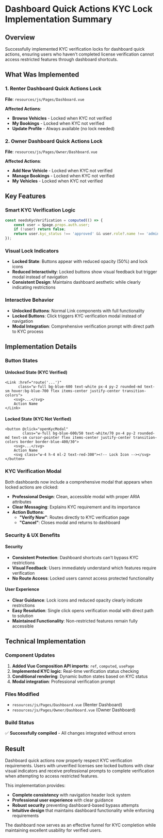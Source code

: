 # Dashboard Quick Actions KYC Lock Implementation Summary

## Overview
Successfully implemented KYC verification locks for dashboard quick actions, ensuring users who haven't completed license verification cannot access restricted features through dashboard shortcuts.

## What Was Implemented

### 1. Renter Dashboard Quick Actions Lock
**File**: `resources/js/Pages/Dashboard.vue`

**Affected Actions**:
- **Browse Vehicles** - Locked when KYC not verified
- **My Bookings** - Locked when KYC not verified  
- **Update Profile** - Always available (no lock needed)

### 2. Owner Dashboard Quick Actions Lock
**File**: `resources/js/Pages/Owner/Dashboard.vue`

**Affected Actions**:
- **Add New Vehicle** - Locked when KYC not verified
- **Manage Bookings** - Locked when KYC not verified
- **My Vehicles** - Locked when KYC not verified

## Key Features

### Smart KYC Verification Logic
```javascript
const needsKycVerification = computed(() => {
    const user = $page.props.auth.user;
    if (!user) return false;
    return user.kyc_status !== 'approved' && user.role?.name !== 'admin';
});
```

### Visual Lock Indicators
- **Locked State**: Buttons appear with reduced opacity (50%) and lock icons
- **Reduced Interactivity**: Locked buttons show visual feedback but trigger modal instead of navigation
- **Consistent Design**: Maintains dashboard aesthetic while clearly indicating restrictions

### Interactive Behavior
- **Unlocked Buttons**: Normal Link components with full functionality
- **Locked Buttons**: Click triggers KYC verification modal instead of navigation
- **Modal Integration**: Comprehensive verification prompt with direct path to KYC process

## Implementation Details

### Button States

#### Unlocked State (KYC Verified)
```vue
<Link :href="route('...')" 
      class="w-full bg-blue-600 text-white px-4 py-2 rounded-md text-sm hover:bg-blue-700 flex items-center justify-center transition-colors">
    <svg>...</svg>
    Action Name
</Link>
```

#### Locked State (KYC Not Verified)
```vue
<button @click="openKycModal"
        class="w-full bg-blue-600/50 text-white/70 px-4 py-2 rounded-md text-sm cursor-pointer flex items-center justify-center transition-colors border border-blue-400/30">
    <svg>...</svg>
    Action Name
    <svg class="w-4 h-4 ml-2 text-red-300"><!-- Lock Icon --></svg>
</button>
```

### KYC Verification Modal
Both dashboards now include a comprehensive modal that appears when locked actions are clicked:

- **Professional Design**: Clean, accessible modal with proper ARIA attributes
- **Clear Messaging**: Explains KYC requirement and its importance
- **Action Buttons**:
  - **"Verify Now"**: Routes directly to KYC verification page
  - **"Cancel"**: Closes modal and returns to dashboard

### Security & UX Benefits

#### Security
- **Consistent Protection**: Dashboard shortcuts can't bypass KYC restrictions
- **Visual Feedback**: Users immediately understand which features require verification
- **No Route Access**: Locked users cannot access protected functionality

#### User Experience
- **Clear Guidance**: Lock icons and reduced opacity clearly indicate restrictions
- **Easy Resolution**: Single click opens verification modal with direct path to solution
- **Maintained Functionality**: Non-restricted features remain fully accessible

## Technical Implementation

### Component Updates
1. **Added Vue Composition API imports**: `ref`, `computed`, `usePage`
2. **Implemented KYC logic**: Real-time verification status checking
3. **Conditional rendering**: Dynamic button states based on KYC status
4. **Modal integration**: Professional verification prompt

### Files Modified
- `resources/js/Pages/Dashboard.vue` (Renter Dashboard)
- `resources/js/Pages/Owner/Dashboard.vue` (Owner Dashboard)

### Build Status
✅ **Successfully compiled** - All changes integrated without errors

## Result
Dashboard quick actions now properly respect KYC verification requirements. Users with unverified licenses see locked buttons with clear visual indicators and receive professional prompts to complete verification when attempting to access restricted features.

This implementation provides:
- **Complete consistency** with navigation header lock system
- **Professional user experience** with clear guidance
- **Robust security** preventing dashboard-based bypass attempts
- **Intuitive design** that maintains dashboard functionality while enforcing requirements

The dashboard now serves as an effective funnel for KYC completion while maintaining excellent usability for verified users.
